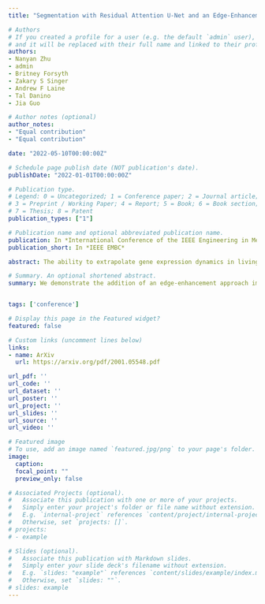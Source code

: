 ```yaml
---
title: "Segmentation with Residual Attention U-Net and an Edge-Enhancement Approach Preserves Cell Shape Features"

# Authors
# If you created a profile for a user (e.g. the default `admin` user), write the username (folder name) here 
# and it will be replaced with their full name and linked to their profile.
authors:
- Nanyan Zhu
- admin
- Britney Forsyth
- Zakary S Singer
- Andrew F Laine
- Tal Danino
- Jia Guo

# Author notes (optional)
author_notes:
- "Equal contribution"
- "Equal contribution"

date: "2022-05-10T00:00:00Z"

# Schedule page publish date (NOT publication's date).
publishDate: "2022-01-01T00:00:00Z"

# Publication type.
# Legend: 0 = Uncategorized; 1 = Conference paper; 2 = Journal article;
# 3 = Preprint / Working Paper; 4 = Report; 5 = Book; 6 = Book section;
# 7 = Thesis; 8 = Patent
publication_types: ["1"]

# Publication name and optional abbreviated publication name.
publication: In *International Conference of the IEEE Engineering in Medicine & Biology Society (EMBC)*
publication_short: In *IEEE EMBC*

abstract: The ability to extrapolate gene expression dynamics in living single cells requires robust cell segmentation, and one of the challenges is the amorphous or irregularly shaped cell boundaries. To address this issue, we modified the U-Net architecture to segment cells in fluorescence widefield microscopy images and quantitatively evaluated its performance. We also proposed a novel loss function approach that emphasizes the segmentation accuracy on cell boundaries and encourages shape feature preservation. With a 97% sensitivity, 93% specificity, 91% Jaccard similarity, and 95% Dice coefficient, our proposed method called Residual Attention U-Net with edge-enhancement surpassed the state-of-the-art U-Net in segmentation performance as evaluated by the traditional metrics. More remarkably, the same proposed candidate also performed the best in terms of the preservation of valuable shape features, namely area, eccentricity, major axis length, solidity and orientation. These improvements on shape feature preservation can serve as useful assets for downstream cell tracking and quantification of changes in cell statistics or features over time.

# Summary. An optional shortened abstract.
summary: We demonstrate the addition of an edge-enhancement approach improved cell segmentation results over the baseline U-Net variant, in both traditional metrics and better preservation of cell shape features.


tags: ['conference']

# Display this page in the Featured widget?
featured: false

# Custom links (uncomment lines below)
links:
- name: ArXiv
  url: https://arxiv.org/pdf/2001.05548.pdf

url_pdf: ''
url_code: ''
url_dataset: ''
url_poster: ''
url_project: ''
url_slides: ''
url_source: ''
url_video: ''

# Featured image
# To use, add an image named `featured.jpg/png` to your page's folder. 
image:
  caption:
  focal_point: ""
  preview_only: false

# Associated Projects (optional).
#   Associate this publication with one or more of your projects.
#   Simply enter your project's folder or file name without extension.
#   E.g. `internal-project` references `content/project/internal-project/index.md`.
#   Otherwise, set `projects: []`.
# projects:
# - example

# Slides (optional).
#   Associate this publication with Markdown slides.
#   Simply enter your slide deck's filename without extension.
#   E.g. `slides: "example"` references `content/slides/example/index.md`.
#   Otherwise, set `slides: ""`.
# slides: example
---
```


<!-- {{% callout note %}}
Click the *Cite* button above to demo the feature to enable visitors to import publication metadata into their reference management software.
{{% /callout %}}

{{% callout note %}}
Create your slides in Markdown - click the *Slides* button to check out the example.
{{% /callout %}} -->

<!-- Supplementary notes can be added here, including [code, math, and images](https://wowchemy.com/docs/writing-markdown-latex/). -->
